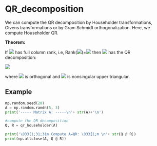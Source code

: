 # QR_decomposition
We can compute the QR decomposition by Householder transformations, Givens transformations or by Gram Schmidt orthogonalization.
Here, we compute Householder QR.

**Theorem:**

If <img src="https://render.githubusercontent.com/render/math?math=A \in \mathbb{R}^{m \times n}"> has full column rank, i.e, Rank(<img src="https://render.githubusercontent.com/render/math?math=A">)=<img src="https://render.githubusercontent.com/render/math?math=n"> then <img src="https://render.githubusercontent.com/render/math?math=A"> has the QR decomposition:

<img src="https://render.githubusercontent.com/render/math?math=A = Q \begin{bmatrix}R \\0 \end{bmatrix} = Q_1 R">

where <img src="https://render.githubusercontent.com/render/math?math=Q=[Q_1, Q_2] \in \mathbb{R}^{m \times m}"> is orthogonal and <img src="https://render.githubusercontent.com/render/math?math=R \in \mathbb{R}^{n \times n}"> is nonsingular upper triangular.

## Example
```python
np.random.seed(20)
A = np.random.randn(5, 3)
print('----- Matrix A: -----\n'+ str(A)+'\n')

#compute the QR decomposition
Q, R = qr_householder(A)

print('\033[1;31;31m Compute A=QR: \033[1;m \n'+ str(Q @ R))
print(np.allclose(A, Q @ R))
```

